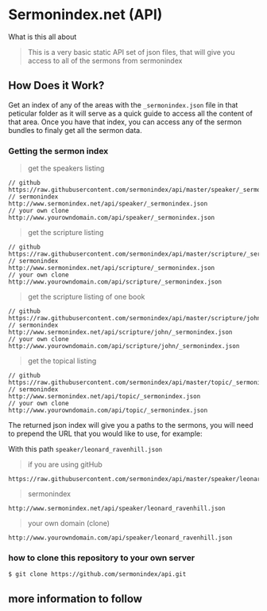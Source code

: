 # Sermonindex.net (API)

What is this all about
> This is a very basic static API set of json files, that will give you access to all of the sermons from sermonindex

## How Does it Work?

Get an index of any of the areas with the `_sermonindex.json` file in that peticular folder as it will serve as a quick guide to access all the content of that area. Once you have that index, you can access any of the sermon bundles to finaly get all the sermon data.

### Getting the sermon index

> get the speakers listing
```
// github
https://raw.githubusercontent.com/sermonindex/api/master/speaker/_sermonindex.json
// sermonindex
http://www.sermonindex.net/api/speaker/_sermonindex.json
// your own clone
http://www.yourowndomain.com/api/speaker/_sermonindex.json
```

> get the scripture listing
```
// github
https://raw.githubusercontent.com/sermonindex/api/master/scripture/_sermonindex.json
// sermonindex
http://www.sermonindex.net/api/scripture/_sermonindex.json
// your own clone
http://www.yourowndomain.com/api/scripture/_sermonindex.json
```

> get the scripture listing of one book
```
// github
https://raw.githubusercontent.com/sermonindex/api/master/scripture/john/_sermonindex.json
// sermonindex
http://www.sermonindex.net/api/scripture/john/_sermonindex.json
// your own clone
http://www.yourowndomain.com/api/scripture/john/_sermonindex.json
```

> get the topical listing
```
// github
https://raw.githubusercontent.com/sermonindex/api/master/topic/_sermonindex.json
// sermonindex
http://www.sermonindex.net/api/topic/_sermonindex.json
// your own clone
http://www.yourowndomain.com/api/topic/_sermonindex.json
```

The returned json index will give you a paths to the sermons, you will need to prepend the URL that you would like to use, for example:

With this path `speaker/leonard_ravenhill.json`

> if you are using gitHub
```
https://raw.githubusercontent.com/sermonindex/api/master/speaker/leonard_ravenhill.json
```

> sermonindex
```
http://www.sermonindex.net/api/speaker/leonard_ravenhill.json
```

> your own domain (clone)
```
http://www.yourowndomain.com/api/speaker/leonard_ravenhill.json
```

### how to clone this repository to your own server

```
$ git clone https://github.com/sermonindex/api.git
```

## more information to follow
